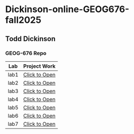 # Dickinson-online-GEOG676-fall2025
## Todd Dickinson
### GEOG-676 Repo

| Lab  | Project Work |
|------|--------------|
| lab1 | [Click to Open](Lab1/)|
| lab2 | [Click to Open](Lab2/README.md)|
| lab3 | [Click to Open](Lab3/README.md)|
| lab4 | [Click to Open](Lab4/README.md)|
| lab5 | [Click to Open](Lab5/README.md)|
| lab6 | [Click to Open](Lab6/README.md)|
| lab7 | [Click to Open](Lab7/README.md)|